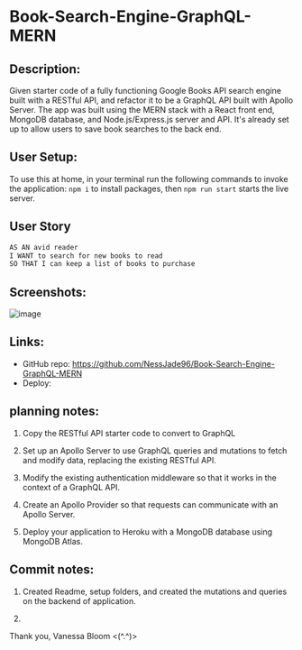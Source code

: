 # Book-Search-Engine-GraphQL-MERN

## Description:

Given starter code of a fully functioning Google Books API search engine built with a RESTful API, and refactor it to be a GraphQL API built with Apollo Server. The app was built using the MERN stack with a React front end, MongoDB database, and Node.js/Express.js server and API. It's already set up to allow users to save book searches to the back end.

## User Setup:

To use this at home, in your terminal run the following commands to invoke the application:
`npm i` to install packages,
then `npm run start` starts the live server.

## User Story

```md
AS AN avid reader
I WANT to search for new books to read
SO THAT I can keep a list of books to purchase
```

## Screenshots:

![image](./src/assets/)

## Links:

- GitHub repo: https://github.com/NessJade96/Book-Search-Engine-GraphQL-MERN
- Deploy:

## planning notes:

1. Copy the RESTful API starter code to convert to GraphQL

2. Set up an Apollo Server to use GraphQL queries and mutations to fetch and modify data, replacing the existing RESTful API.

3. Modify the existing authentication middleware so that it works in the context of a GraphQL API.

4. Create an Apollo Provider so that requests can communicate with an Apollo Server.

5. Deploy your application to Heroku with a MongoDB database using MongoDB Atlas.

## Commit notes:

1. Created Readme, setup folders, and created the mutations and queries on the backend of application.

2.

Thank you, Vanessa Bloom <(^.^)>
